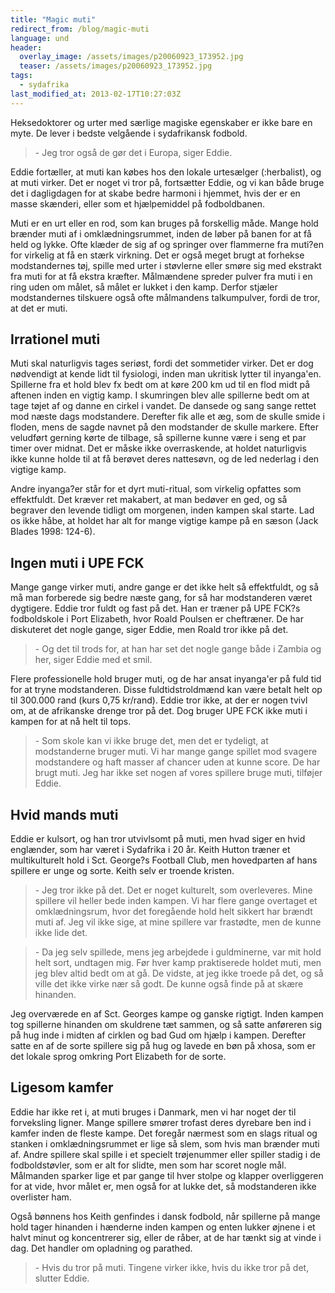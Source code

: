 ```yaml
---
title: "Magic muti"
redirect_from: /blog/magic-muti
language: und
header:
  overlay_image: /assets/images/p20060923_173952.jpg
  teaser: /assets/images/p20060923_173952.jpg
tags:
  - sydafrika
last_modified_at: 2013-02-17T10:27:03Z
---
```


Heksedoktorer og urter med særlige magiske egenskaber er ikke bare en myte. De lever i bedste velgående i sydafrikansk fodbold.

> \- Jeg tror også de gør det i Europa, siger Eddie.

Eddie fortæller, at muti kan købes hos den lokale urtesælger (:herbalist), og at muti virker. Det er noget vi tror på, fortsætter Eddie, og vi kan både bruge det i dagligdagen for at skabe bedre harmoni i hjemmet, hvis der er en masse skænderi, eller som et hjælpemiddel på fodboldbanen.

Muti er en urt eller en rod, som kan bruges på forskellig måde. Mange hold brænder muti af i omklædningsrummet, inden de løber på banen for at få held og lykke. Ofte klæder de sig af og springer over flammerne fra muti?en for virkelig at få en stærk virkning. Det er også meget brugt at forhekse modstandernes tøj, spille med urter i støvlerne eller smøre sig med ekstrakt fra muti for at få ekstra kræfter. Målmændene spreder pulver fra muti i en ring uden om målet, så målet er lukket i den kamp. Derfor stjæler modstandernes tilskuere også ofte målmandens talkumpulver, fordi de tror, at det er muti.

Irrationel muti
---------------

Muti skal naturligvis tages seriøst, fordi det sommetider virker. Det er dog nødvendigt at kende lidt til fysiologi, inden man ukritisk lytter til inyanga'en. Spillerne fra et hold blev fx bedt om at køre 200 km ud til en flod midt på aftenen inden en vigtig kamp. I skumringen blev alle spillerne bedt om at tage tøjet af og danne en cirkel i vandet. De dansede og sang sange rettet mod næste dags modstandere. Derefter fik alle et æg, som de skulle smide i floden, mens de sagde navnet på den modstander de skulle markere. Efter veludført gerning kørte de tilbage, så spillerne kunne være i seng et par timer over midnat. Det er måske ikke overraskende, at holdet naturligvis ikke kunne holde til at få berøvet deres nattesøvn, og de led nederlag i den vigtige kamp.

Andre inyanga?er står for et dyrt muti-ritual, som virkelig opfattes som effektfuldt. Det kræver ret makabert, at man bedøver en ged, og så begraver den levende tidligt om morgenen, inden kampen skal starte. Lad os ikke håbe, at holdet har alt for mange vigtige kampe på en sæson (Jack Blades 1998: 124-6).

Ingen muti i UPE FCK
--------------------

Mange gange virker muti, andre gange er det ikke helt så effektfuldt, og så må man forberede sig bedre næste gang, for så har modstanderen været dygtigere. Eddie tror fuldt og fast på det. Han er træner på UPE FCK?s fodboldskole i Port Elizabeth, hvor Roald Poulsen er cheftræner. De har diskuteret det nogle gange, siger Eddie, men Roald tror ikke på det.

> \- Og det til trods for, at han har set det nogle gange både i Zambia og her, siger Eddie med et smil.

Flere professionelle hold bruger muti, og de har ansat inyanga'er på fuld tid for at tryne modstanderen. Disse fuldtidstroldmænd kan være betalt helt op til 300.000 rand (kurs 0,75 kr/rand). Eddie tror ikke, at der er nogen tvivl om, at de afrikanske drenge tror på det. Dog bruger UPE FCK ikke muti i kampen for at nå helt til tops.

> \- Som skole kan vi ikke bruge det, men det er tydeligt, at modstanderne bruger muti. Vi har mange gange spillet mod svagere modstandere og haft masser af chancer uden at kunne score. De har brugt muti. Jeg har ikke set nogen af vores spillere bruge muti, tilføjer Eddie.

Hvid mands muti
---------------

Eddie er kulsort, og han tror utvivlsomt på muti, men hvad siger en hvid englænder, som har været i Sydafrika i 20 år. Keith Hutton træner et multikulturelt hold i Sct. George?s Football Club, men hovedparten af hans spillere er unge og sorte. Keith selv er troende kristen.

> \- Jeg tror ikke på det. Det er noget kulturelt, som overleveres. Mine spillere vil heller bede inden kampen. Vi har flere gange overtaget et omklædningsrum, hvor det foregående hold helt sikkert har brændt muti af. Jeg vil ikke sige, at mine spillere var frastødte, men de kunne ikke lide det.

> \- Da jeg selv spillede, mens jeg arbejdede i guldminerne, var mit hold helt sort, undtagen mig. Før hver kamp praktiserede holdet muti, men jeg blev altid bedt om at gå. De vidste, at jeg ikke troede på det, og så ville det ikke virke nær så godt. De kunne også finde på at skære hinanden.

Jeg overværede en af Sct. Georges kampe og ganske rigtigt. Inden kampen tog spillerne hinanden om skuldrene tæt sammen, og så satte anføreren sig på hug inde i midten af cirklen og bad Gud om hjælp i kampen. Derefter satte en af de sorte spillere sig på hug og lavede en bøn på xhosa, som er det lokale sprog omkring Port Elizabeth for de sorte.

Ligesom kamfer
--------------

Eddie har ikke ret i, at muti bruges i Danmark, men vi har noget der til forveksling ligner. Mange spillere smører trofast deres dyrebare ben ind i kamfer inden de fleste kampe. Det foregår nærmest som en slags ritual og stanken i omklædningsrummet er lige så slem, som hvis man brænder muti af. Andre spillere skal spille i et specielt trøjenummer eller spiller stadig i de fodboldstøvler, som er alt for slidte, men som har scoret nogle mål. Målmanden sparker lige et par gange til hver stolpe og klapper overliggeren for at vide, hvor målet er, men også for at lukke det, så modstanderen ikke overlister ham.

Også bønnens hos Keith genfindes i dansk fodbold, når spillerne på mange hold tager hinanden i hænderne inden kampen og enten lukker øjnene i et halvt minut og koncentrerer sig, eller de råber, at de har tænkt sig at vinde i dag. Det handler om opladning og parathed.

> \- Hvis du tror på muti. Tingene virker ikke, hvis du ikke tror på det, slutter Eddie.
